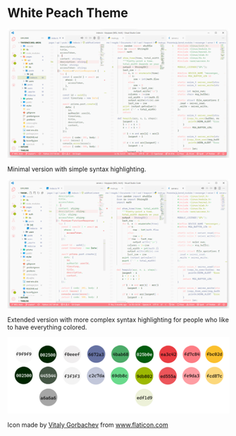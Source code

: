 # White Peach Theme

![Screenshot - White Peach Theme](https://raw.githubusercontent.com/magdalenalipka/white-peach-theme/master/static/ss_white_peach.png)

Minimal version with simple syntax highlighting.

![Screenshot - White Peach Extended Theme](https://raw.githubusercontent.com/magdalenalipka/white-peach-theme/master/static/ss_white_peach_extended.png)

Extended version with more complex syntax highlighting for people who like to have everything colored.

![Color Scheme](https://raw.githubusercontent.com/magdalenalipka/white-peach-theme/master/static/colors.png)

<div>Icon made by <a href="https://www.flaticon.com/authors/vitaly-gorbachev" title="Vitaly Gorbachev">Vitaly Gorbachev</a> from <a href="https://www.flaticon.com/" title="Flaticon">www.flaticon.com</a></div>